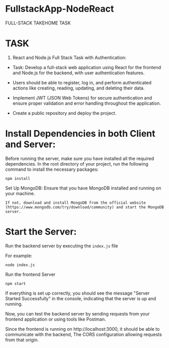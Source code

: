 # FullstackApp-NodeReact
FULL-STACK TAKEHOME TASK

# TASK 

1. React and Node.js Full Stack Task with Authentication:

- Task: Develop a full-stack web application using React for the frontend and Node.js for the backend, with user authentication features.

- Users should be able to register, log in, and perform authenticated actions like creating, reading, updating, and deleting their data.

- Implement JWT (JSON Web Tokens) for secure authentication and ensure proper validation and error handling throughout the application.

- Create a public repository and deploy the project.

# Install Dependencies in both Client and Server: 

Before running the server, make sure you have installed all the required dependencies. In the root directory of your project, run the following command to install the necessary packages:

`npm install`

Set Up MongoDB: Ensure that you have MongoDB installed and running on your machine. 

`If not, download and install MongoDB from the official website (https://www.mongodb.com/try/download/community) and start the MongoDB server.`

# Start the Server: 

Run the backend server by executing the `index.js` file

For example:

`node index.js`

Run the frontend Server

`npm start`

If everything is set up correctly, you should see the message "Server Started Successfully" in the console, indicating that the server is up and running.

Now, you can test the backend server by sending requests from your frontend application or using tools like Postman. 

Since the frontend is running on http://localhost:3000, it should be able to communicate with the backend, The CORS configuration allowing requests from that origin.